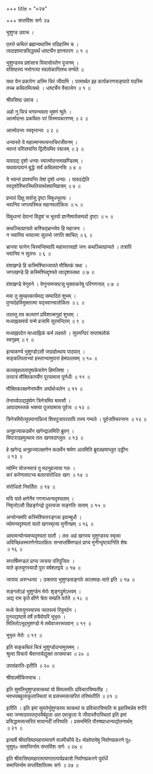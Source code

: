 +++
title = "०२७"

+++
सप्तविंशः सर्गः २७  
  
भुशुण्ड उवाच ।  
  
एतत्ते कथितं ब्रह्मन्यथास्मि यदिहास्मि च ।  
त्वदाज्ञामात्रसिद्ध्यर्थं धार्ष्ट्येन ज्ञानपारग ॥ १ ॥  
  
भुशुण्डस्य प्रशंसात्र यियासोस्तेन पूजनम् ।  
वसिष्ठस्य नभोगत्या स्वलोकाप्तिश्च वर्ण्यते ॥   
  
यथा येन प्रकारेण अस्मि चिरं जीवामि । परमार्थत इह कार्यकरणसङ्घाते यदस्मि   
तच्च कथितमित्यर्थः । धार्ष्ट्येन वैयात्येन ॥ १ ॥  
  
श्रीवसिष्ठ उवाच ।  
  
अहो नु चित्रं भगवन्भवता भूषणं श्रुतेः ।  
आत्मोदन्तः प्रकथितः परं विस्मयकारणम् ॥ २ ॥  
  
आत्मोदन्तः स्ववृत्तान्तः ॥ २ ॥  
  
धन्यास्ते ये महात्मानमत्यन्तचिरजीवनम् ।  
भवन्तं परिपश्यन्ति द्वितीयमिव पद्मजम् ॥ ३ ॥  
  
यावदद्य दृशो धन्याः स्वात्मोदन्तमखण्डितम् ।  
यथावत्पावनं बुद्धेः सर्वं कथितवानसि ॥ ४ ॥  
  
ये भवन्तं प्रपश्यन्ति तेषां दृशो धन्याः । यावदद्येति   
स्वदृशोश्चिरस्थितिसार्थक्याभिप्रायम् ॥ ४ ॥  
  
प्रभातं दिक्षु सर्वासु दृष्टा विबुधभूतयः ।  
भवानिव जगत्यस्मिन्न महानवलोकितः ॥ ५ ॥  
  
विबुधानां देवानां विदुषां च भूतयो ज्ञानैश्वर्यसम्पदो दृष्टाः ॥ ५ ॥  
  
कथञ्चित्प्राप्यते कश्चिद्भ्रान्त्वेव हि महाजनः ।  
न भवानिव भव्यात्मा सुलभो जगति क्वचित् ॥ ६ ॥  
  
भ्रान्त्वा यत्नेन चिरमन्विष्यापि महांस्तत्त्वज्ञो जनः कथञ्चित्प्राप्यते । तत्रापि   
भवानिव न सुलभः ॥ ६ ॥  
  
वंशखण्डे हि कस्मिंश्चिज्जायते मौक्तिकं यथा ।  
जगत्खण्डे हि कस्मिंश्चिद्दृश्यते त्वादृशस्तथा ॥ ७ ॥  
  
वंशखण्डे वेणुवने । वेणूनामप्यष्टसु मुक्ताकरेषु परिगणनात् ॥ ७ ॥  
  
मया तु सुमहत्कार्यमद्य सम्पादितं शुभम् ।  
पुण्यदेहविमुक्तात्मा यद्भवानवलोकितः ॥ ८ ॥  
  
तदस्तु तव कल्याणं प्रविशात्मगुहां शुभाम् ।  
मध्याह्नसमयो यन्मे व्रजामि सुरमन्दिरम् ॥ ९ ॥  
  
मध्याह्नपदेन माध्याह्निकं कर्म लक्ष्यते । सुरमन्दिरं सप्ताषलोकं   
स्वगृहम् ॥ ९ ॥  
  
इत्याकर्ण्य भुशुण्डोऽसौ जग्राहोत्थाय पादपात् ।  
सङ्कल्पिताभ्यां हस्ताभ्यामुपात्तं हेमपल्लवम् ॥ १० ॥  
  
कल्पवृक्षलतापुष्पकेसरेण हिमत्विषा ।  
तत्पात्रं मौक्तिकार्घ्येण पूरयामास पूर्णधीः ॥ ११ ॥  
  
मौक्तिकलक्षणेनार्घ्येण अर्घार्थजलेन ॥ ११ ॥  
  
तेनार्घ्यपाद्यपुष्पेण त्रिनेत्रमिव मामसौ ।  
आपादमस्तकं भक्त्या पूजयामास पूर्वजः ॥ १२ ॥  
  
त्रिनेत्रमिवेत्युपमानान्नित्यं शिवपूजापरतापि तस्य गम्यते । पूर्वजश्चिरन्तनः ॥ १२ ॥  
  
अनुव्रज्याकदर्थेन खगेन्द्रालमिति ब्रुवन् ।  
विष्टरादहमुत्थाय ततः खगवदाप्लुतः ॥ १३ ॥  
  
हे खगेन्द्र अनुव्रज्यालक्षणेन कदर्थेन श्रमेण अलमिति ब्रुवन्नहमाप्लुत उड्डीनः   
॥ १३ ॥  
  
व्योम्नि योजनमात्रं तु मदनुव्रज्यया गतः ।  
करं करेणावष्टभ्य बलात्संरोधितः खगः ॥ १४ ॥  
  
संरोधितो निवर्तितः ॥ १४ ॥  
  
मयि याते क्षणेनैव गगनाध्वन्यदृश्यताम् ।  
निवृत्तोऽसौ विहङ्गेन्द्रो दुस्त्यजा सङ्गतिः सताम् ॥ १५ ॥  
  
अन्योन्यमपि कस्मिंश्चित्तरङ्गक इवाम्बुधौ ।  
व्योमन्यदृश्यतां यातो खगस्मृत्या मुनीनहम् ॥ १६ ॥  
  
आवामन्योन्यमप्यदृश्यतां यातौ । ततः अहं खगस्य भुशुण्डस्य स्मृत्वा   
अविच्छिन्नस्मरणेनोपलक्षितः सन्सप्तर्षिमण्डलं प्राप्य मुनीन्दृष्टवानिति शेषः   
॥ १६ ॥  
  
सप्तर्षिमण्डलं प्राप्य जायया परिपूजितः ।  
याते कृतयुगस्यादौ पुरा वर्षशतद्वये ॥ १७ ॥  
  
जायया अरुन्धत्या । उक्ताया भुशुण्डसङ्गतेः कालमाह-याते इति ॥ १७ ॥  
  
सङ्गतोऽहं भुशुण्डेन मेरोः शृङ्गद्रुमेऽभवम् ।  
अद्य राम कृते क्षीणे त्रेता सम्प्रति वर्तते ॥ १८ ॥  
  
मध्ये त्रेतायुगस्यास्य जातस्त्वं रिपुमर्दन ।  
पुनरद्याष्टमे वर्षे तत्रैवोपरि भूभृतः ।  
मिलितोऽभूद्भुशण्डो मे तथैवाजररूपवान् ॥ १९ ॥  
  
भूभृतः मेरोः ॥ १९ ॥  
  
इति सङ्कथितं चित्रं भुशुण्डोदन्तमुत्तमम् ।  
श्रुत्वा विचार्य चैवान्तर्यद्युक्तं तत्समाचर ॥ २० ॥  
  
उपसंहरति-इतीति ॥ २० ॥  
  
श्रीवाल्मीकिरुवाच ।  
  
इति सुमतिभुशुण्डसत्कथां यो विमलमतिः प्रविचारयिष्यतीह ।  
भवभयबहुलाकुलास्थितां स प्रसभमसत्सरितं तरिष्यतीति ॥ २१ ॥  
  
इतीति । इति इमां सुमतेर्भुशुण्डस्य सत्कथां यः प्रविचारयिष्यति स इहास्मिन्नेव शरीरे   
भवा जन्मादयस्तद्भयैर्बहुला अत एवाकुला ये जीवास्तैरास्थितां इति इमां   
प्रसिद्धामसत्सरितं मायानदीं तरिष्यति । प्रसभमिति पौरुषप्राधान्यद्योतनार्थम्   
॥ २१ ॥  
  
इत्यार्षे श्रीवासिष्ठमहारामायणे वाल्मीकीये दे० मोक्षोपायेषु निर्वाणप्रकरणे पू०   
भुशुम्० समाप्तिर्नाम सप्तविंशः सर्गः ॥ २७ ॥  
  
इति श्रीवासिष्ठमहारामायणतात्पर्यप्रकाशे निर्वाणप्रकरणे पूर्वार्धे   
समाप्तिर्नाम सप्तविंशतितमः सर्गः ॥ २७ ॥  
  
